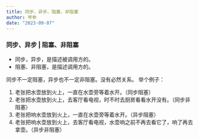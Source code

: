```yaml
---
title: 同步、异步、阻塞、非阻塞
author: 岑参
date: "2023-09-07"
---
```

### 同步、异步 | 阻塞、非阻塞

- 同步，异步，是描述被调用方的。
- 阻塞、非阻塞，是描述调用方的。

同步不一定阻塞，异步也不一定非阻塞。没有必然关系。
举个例子：

1. 老张把水壶放到火上，一直在水壶旁等着水开。（同步阻塞） 
2. 老张把水壶放到火上，去客厅看电视，时不时去厨房看看水开没有。（同步非阻塞） 
3. 老张把响水壶放到火上，一直在水壶旁等着水开。（异步阻塞） 
4. 老张把响水壶放到火上，去客厅看电视，水壶响之前不再去看它了，响了再去拿壶。（异步非阻塞）
